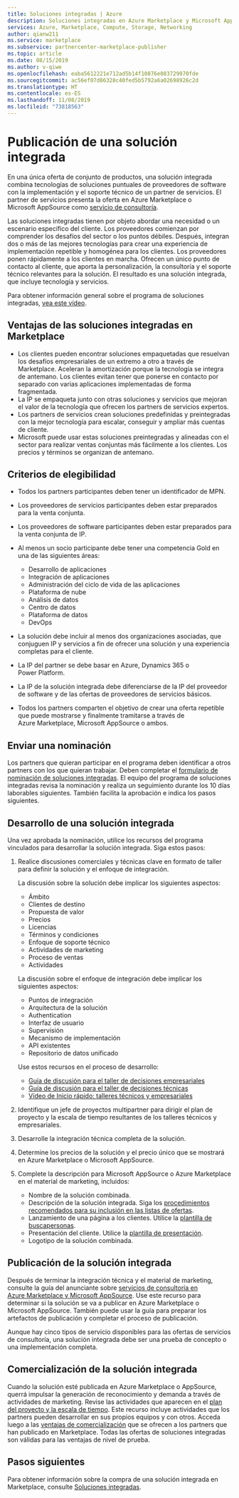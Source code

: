 ```yaml
---
title: Soluciones integradas | Azure
description: Soluciones integradas en Azure Marketplace y Microsoft AppSource
services: Azure, Marketplace, Compute, Storage, Networking
author: qianw211
ms.service: marketplace
ms.subservice: partnercenter-marketplace-publisher
ms.topic: article
ms.date: 08/15/2019
ms.author: v-qiwe
ms.openlocfilehash: eaba5612221e712ad5b14f10876e083729970fde
ms.sourcegitcommit: ac56ef07d86328c40fed5b5792a6a02698926c2d
ms.translationtype: HT
ms.contentlocale: es-ES
ms.lasthandoff: 11/08/2019
ms.locfileid: "73818563"
---
```

# <a name="publish-an-integrated-solution"></a>Publicación de una solución integrada

En una única oferta de conjunto de productos, una solución integrada combina tecnologías de soluciones puntuales de proveedores de software con la implementación y el soporte técnico de un partner de servicios. El partner de servicios presenta la oferta en Azure Marketplace o Microsoft AppSource como [servicio de consultoría](https://docs.microsoft.com/azure/marketplace/consulting-services).

Las soluciones integradas tienen por objeto abordar una necesidad o un escenario específico del cliente. Los proveedores comienzan por comprender los desafíos del sector o los puntos débiles. Después, integran dos o más de las mejores tecnologías para crear una experiencia de implementación repetible y homogénea para los clientes. Los proveedores ponen rápidamente a los clientes en marcha. Ofrecen un único punto de contacto al cliente, que aporta la personalización, la consultoría y el soporte técnico relevantes para la solución. El resultado es una solución integrada, que incluye tecnología y servicios.

Para obtener información general sobre el programa de soluciones integradas, [vea este vídeo](https://aka.ms/AA5qos4).

## <a name="benefits-of-integrated-solutions-in-the-marketplace"></a>Ventajas de las soluciones integradas en Marketplace

* Los clientes pueden encontrar soluciones empaquetadas que resuelvan los desafíos empresariales de un extremo a otro a través de Marketplace. Aceleran la amortización porque la tecnología se integra de antemano. Los clientes evitan tener que ponerse en contacto por separado con varias aplicaciones implementadas de forma fragmentada.
* La IP se empaqueta junto con otras soluciones y servicios que mejoran el valor de la tecnología que ofrecen los partners de servicios expertos.
* Los partners de servicios crean soluciones predefinidas y preintegradas con la mejor tecnología para escalar, conseguir y ampliar más cuentas de cliente.
* Microsoft puede usar estas soluciones preintegradas y alineadas con el sector para realizar ventas conjuntas más fácilmente a los clientes. Los precios y términos se organizan de antemano. 

## <a name="eligibility-criteria"></a>Criterios de elegibilidad

* Todos los partners participantes deben tener un identificador de MPN.
* Los proveedores de servicios participantes deben estar preparados para la venta conjunta.
* Los proveedores de software participantes deben estar preparados para la venta conjunta de IP. 
* Al menos un socio participante debe tener una competencia Gold en una de las siguientes áreas:

    * Desarrollo de aplicaciones
    * Integración de aplicaciones
    * Administración del ciclo de vida de las aplicaciones
    * Plataforma de nube
    * Análisis de datos
    * Centro de datos
    * Plataforma de datos
    * DevOps

* La solución debe incluir al menos dos organizaciones asociadas, que conjuguen IP y servicios a fin de ofrecer una solución y una experiencia completas para el cliente.
* La IP del partner se debe basar en Azure, Dynamics 365 o Power Platform.
* La IP de la solución integrada debe diferenciarse de la IP del proveedor de software y de las ofertas de proveedores de servicios básicos.
* Todos los partners comparten el objetivo de crear una oferta repetible que puede mostrarse y finalmente tramitarse a través de Azure Marketplace, Microsoft AppSource o ambos.

## <a name="submit-a-nomination"></a>Enviar una nominación

Los partners que quieran participar en el programa deben identificar a otros partners con los que quieran trabajar. Deben completar el [formulario de nominación de soluciones integradas](https://aka.ms/AA5qicu). El equipo del programa de soluciones integradas revisa la nominación y realiza un seguimiento durante los 10 días laborables siguientes. También facilita la aprobación e indica los pasos siguientes. 

## <a name="develop-an-integrated-solution"></a>Desarrollo de una solución integrada 

Una vez aprobada la nominación, utilice los recursos del programa vinculados para desarrollar la solución integrada. Siga estos pasos: 

1. Realice discusiones comerciales y técnicas clave en formato de taller para definir la solución y el enfoque de integración. 

    La discusión sobre la solución debe implicar los siguientes aspectos:
    * Ámbito
    * Clientes de destino
    * Propuesta de valor
    * Precios
    * Licencias
    * Términos y condiciones
    * Enfoque de soporte técnico
    * Actividades de marketing
    * Proceso de ventas
    * Actividades

    La discusión sobre el enfoque de integración debe implicar los siguientes aspectos: 
    * Puntos de integración
    * Arquitectura de la solución
    * Authentication
    * Interfaz de usuario
    * Supervisión
    * Mecanismo de implementación
    * API existentes
    * Repositorio de datos unificado

    Use estos recursos en el proceso de desarrollo:

    * [Guía de discusión para el taller de decisiones empresariales](https://aka.ms/AA5qicx)
    * [Guía de discusión para el taller de decisiones técnicas](https://aka.ms/AA5qid1)
    * [Vídeo de Inicio rápido: talleres técnicos y empresariales](https://aka.ms/AA5qos9)

1. Identifique un jefe de proyectos multipartner para dirigir el plan de proyecto y la escala de tiempo resultantes de los talleres técnicos y empresariales.

1. Desarrolle la integración técnica completa de la solución.

1. Determine los precios de la solución y el precio único que se mostrará en Azure Marketplace o Microsoft AppSource.

1. Complete la descripción para Microsoft AppSource o Azure Marketplace en el material de marketing, incluidos:

    * Nombre de la solución combinada.
    * Descripción de la solución integrada. Siga los [procedimientos recomendados para su inclusión en las listas de ofertas](https://docs.microsoft.com/azure/marketplace/gtm-offer-listing-best-practices).
    * Lanzamiento de una página a los clientes. Utilice la [plantilla de buscapersonas](https://aka.ms/AA5s08a).
    * Presentación del cliente. Utilice la [plantilla de presentación](https://aka.ms/AA5s7ql).
    * Logotipo de la solución combinada. 

## <a name="publish-your-integrated-solution"></a>Publicación de la solución integrada 

Después de terminar la integración técnica y el material de marketing, consulte la guía del anunciante sobre [servicios de consultoría en Azure Marketplace y Microsoft AppSource](https://docs.microsoft.com/azure/marketplace/consulting-services). Use este recurso para determinar si la solución se va a publicar en Azure Marketplace o Microsoft AppSource. También puede usar la guía para preparar los artefactos de publicación y completar el proceso de publicación.

Aunque hay cinco tipos de servicio disponibles para las ofertas de servicios de consultoría, una solución integrada debe ser una prueba de concepto o una implementación completa.

## <a name="go-to-market-with-your-integrated-solution"></a>Comercialización de la solución integrada 

Cuando la solución esté publicada en Azure Marketplace o AppSource, querrá impulsar la generación de reconocimiento y demanda a través de actividades de marketing. Revise las actividades que aparecen en el [plan del proyecto y la escala de tiempo](https://aka.ms/AA5qiuc). Este recurso incluye actividades que los partners pueden desarrollar en sus propios equipos y con otros. Acceda luego a las [ventajas de comercialización](https://docs.microsoft.com/azure/marketplace/gtm-your-marketplace-benefits#list-trial-and-consulting-benefits) que se ofrecen a los partners que han publicado en Marketplace. Todas las ofertas de soluciones integradas son válidas para las ventajas de nivel de prueba.

## <a name="next-steps"></a>Pasos siguientes

Para obtener información sobre la compra de una solución integrada en Marketplace, consulte [Soluciones integradas](https://docs.microsoft.com/azure/marketplace/integrated-solutions).
